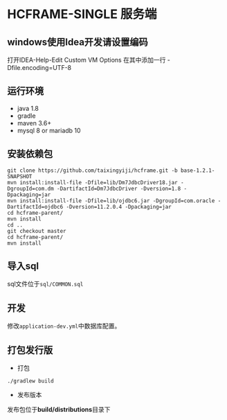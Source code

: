 # HCFRAME-SINGLE 服务端

## windows使用Idea开发请设置编码
打开IDEA-Help-Edit Custom VM Options 在其中添加一行 -Dfile.encoding=UTF-8

## 运行环境
* java 1.8
* gradle
* maven 3.6+
* mysql 8 or mariadb 10

## 安装依赖包

``` shell
git clone https://github.com/taixingyiji/hcframe.git -b base-1.2.1-SNAPSHOT
mvn install:install-file -Dfile=lib/Dm7JdbcDriver18.jar -DgroupId=com.dm -DartifactId=Dm7JdbcDriver -Dversion=1.8 -Dpackaging=jar 
mvn install:install-file -Dfile=lib/ojdbc6.jar -DgroupId=com.oracle -DartifactId=ojdbc6 -Dversion=11.2.0.4 -Dpackaging=jar
cd hcframe-parent/ 
mvn install
cd ..
git checkout master
cd hcframe-parent/ 
mvn install
```

## 导入sql

sql文件位于`sql/COMMON.sql`

## 开发

修改`application-dev.yml`中数据库配置。

## 打包发行版
* 打包

`./gradlew build`

* 发布版本

发布包位于**build/distributions**目录下
